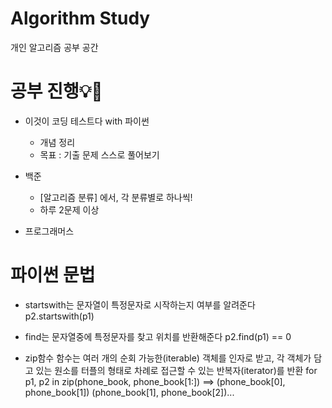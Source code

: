 # Algorithm Study
개인 알고리즘 공부 공간


# 공부 진행💡🌱

* 이것이 코딩 테스트다 with 파이썬
	- 개념 정리
	- 목표 : 기출 문제 스스로 풀어보기

* 백준 
	- [알고리즘 분류] 에서, 각 분류별로 하나씩!
	- 하루 2문제 이상

* 프로그래머스

# 파이썬 문법
  *  startswith는 문자열이 특정문자로 시작하는지 여부를 알려준다
     p2.startswith(p1)
  
  *  find는 문자열중에 특정문자를 찾고 위치를 반환해준다
    p2.find(p1) == 0
  
  *  zip함수
  함수는 여러 개의 순회 가능한(iterable) 객체를 인자로 받고, 각 객체가 담고 있는 원소를 터플의 형태로 차례로 접근할 수 있는 반복자(iterator)를 반환
  for p1, p2 in zip(phone_book, phone_book[1:])
  ==> (phone_book[0], phone_book[1]) (phone_book[1], phone_book[2])...
